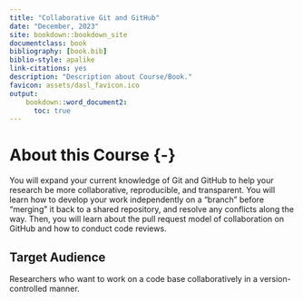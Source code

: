 ```yaml
---
title: "Collaborative Git and GitHub"
date: "December, 2023"
site: bookdown::bookdown_site
documentclass: book
bibliography: [book.bib]
biblio-style: apalike
link-citations: yes
description: "Description about Course/Book."
favicon: assets/dasl_favicon.ico
output:
    bookdown::word_document2:
      toc: true
---
```


# About this Course {-}

You will expand your current knowledge of Git and GitHub to help your research be more collaborative, reproducible, and transparent. You will learn how to develop your work independently on a “branch” before “merging” it back to a shared repository, and resolve any conflicts along the way. Then, you will learn about the pull request model of collaboration on GitHub and how to conduct code reviews.


## Target Audience

Researchers who want to work on a code base collaboratively in a version-controlled manner.


